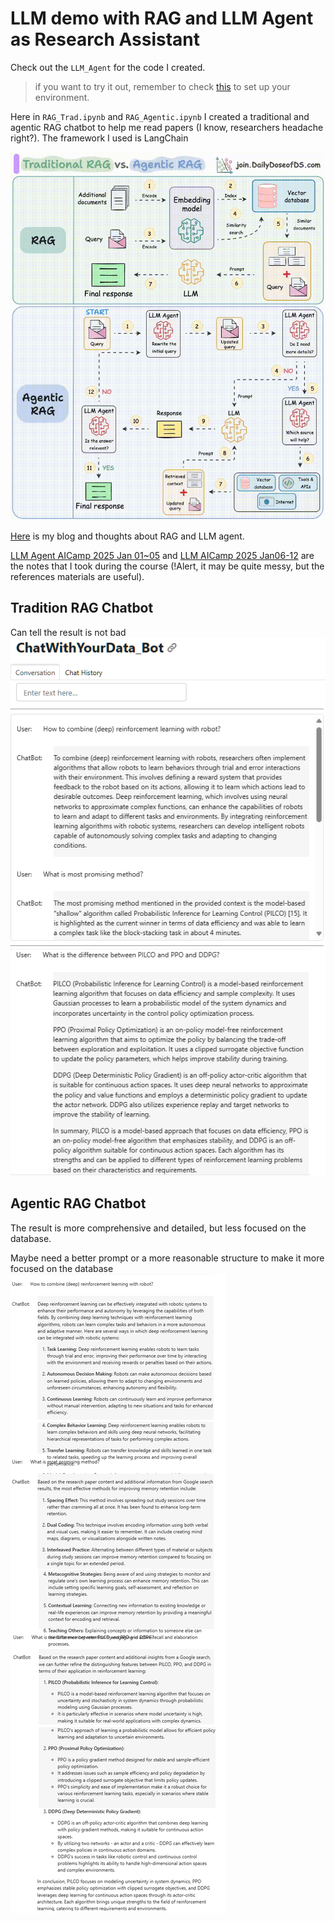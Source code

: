 # LLM demo with RAG and LLM Agent as Research Assistant

Check out the `LLM_Agent` for the code I created.
> if you want to try it out, remember to check [this](environment_setup.md) to set up your environment.

Here in `RAG_Trad.ipynb` and `RAG_Agentic.ipynb` I created a traditional and agentic RAG chatbot to help me read papers (I know, researchers headache right?). The framework I used is LangChain

![](./pics/rag_trad_vs_agentic.gif)

[Here](https://kexinwei.org/blog/llm_agent/) is my blog and thoughts about RAG and LLM agent.

[LLM Agent AICamp 2025 Jan 01~05](https://kexinwei.org/logseq_notes/#/page/llm%20agent%20aicamp%202025%20jan%2001~05) and [LLM AICamp 2025 Jan06-12](https://kexinwei.org/logseq_notes/#/page/llm%20aicamp%202025%20jan06-12) are the notes that I took during the course (!Alert, it may be quite messy, but the references materials are useful).


## Tradition RAG Chatbot
Can tell the result is not bad
![](./pics/rag_trad_result.png)

## Agentic RAG Chatbot

The result is more comprehensive and detailed, but less focused on the database.

Maybe need a better prompt or a more reasonable structure to make it more focused on the database
![](./pics/rag_agentic_result.png)
